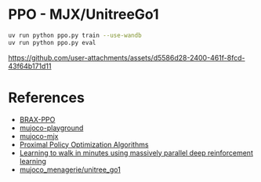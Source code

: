 # PPO - MJX/UnitreeGo1

```bash
uv run python ppo.py train --use-wandb
uv run python ppo.py eval
```

https://github.com/user-attachments/assets/d5586d28-2400-461f-8fcd-43f64b171d11



# References

* [BRAX-PPO](https://github.com/google/brax/blob/main/brax/training/agents/ppo/train.py)
* [mujoco-playground](https://playground.mujoco.org/)
* [mujoco-mjx](https://github.com/google-deepmind/mujoco/tree/main/mjx)
* [Proximal Policy Optimization Algorithms](https://arxiv.org/abs/1707.06347)
* [Learning to walk in minutes using massively parallel deep reinforcement learning](https://arxiv.org/abs/2109.11978)
* [mujoco_menagerie/unitree_go1](https://github.com/google-deepmind/mujoco_menagerie/tree/main/unitree_go1)

